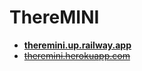 # ThereMINI

- **[theremini.up.railway.app](https://theremini.up.railway.app/)**
- ~~[theremini.herokuapp.com](http://theremini.herokuapp.com)~~
